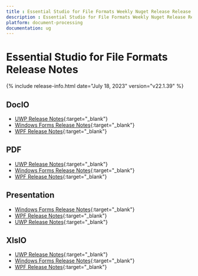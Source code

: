 ```yaml
---
title : Essential Studio for File Formats Weekly Nuget Release Release Notes  
description : Essential Studio for File Formats Weekly Nuget Release Release Notes  
platform: document-processing
documentation: ug
---
```


# Essential Studio for File Formats  Release Notes  

{% include release-info.html date="July 18, 2023" version="v22.1.39" %} 

## DocIO

* [UWP Release Notes](/uwp/release-notes/v22.1.39#docio){:target="_blank"}
* [Windows Forms Release Notes](/windowsforms/release-notes/v22.1.39#docio){:target="_blank"}
* [WPF Release Notes](/wpf/release-notes/v22.1.39#docio){:target="_blank"}


## PDF

* [UWP Release Notes](/uwp/release-notes/v22.1.39#pdf){:target="_blank"}
* [Windows Forms Release Notes](/windowsforms/release-notes/v22.1.39#pdf){:target="_blank"}
* [WPF Release Notes](/wpf/release-notes/v22.1.39#pdf){:target="_blank"}


## Presentation

* [Windows Forms Release Notes](/windowsforms/release-notes/v22.1.39#presentation){:target="_blank"}
* [WPF Release Notes](/wpf/release-notes/v22.1.39#presentation){:target="_blank"}
* [UWP Release Notes](/uwp/release-notes/v22.1.39#presentation){:target="_blank"}


## XlsIO

* [UWP Release Notes](/uwp/release-notes/v22.1.39#xlsio){:target="_blank"}
* [Windows Forms Release Notes](/windowsforms/release-notes/v22.1.39#xlsio){:target="_blank"}
* [WPF Release Notes](/wpf/release-notes/v22.1.39#xlsio){:target="_blank"}